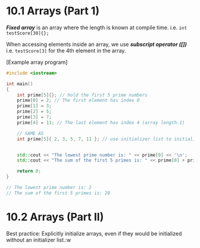 # 10.1 Arrays (Part 1)

***Fixed array*** is an array where the length is known at compile time. i.e. `int testScore[30]{};`

When accessing elements inside an array, we use ***subscript operator ([])*** i.e. `testScore[3]` for the 4th element in the array.

[Example array program]

```c++
#include <iostream>

int main()
{
    int prime[5]{}; // hold the first 5 prime numbers
    prime[0] = 2; // The first element has index 0
    prime[1] = 3;
    prime[2] = 5;
    prime[3] = 7;
    prime[4] = 11; // The last element has index 4 (array length-1)

    // SAME AS
    int prime[5]{ 2, 3, 5, 7, 11 }; // use initializer list to initialize the fixed array


    std::cout << "The lowest prime number is: " << prime[0] << '\n';
    std::cout << "The sum of the first 5 primes is: " << prime[0] + prime[1] + prime[2] + prime[3] + prime[4] << '\n';

    return 0;
}

// The lowest prime number is: 2
// The sum of the first 5 primes is: 28


```

# 10.2 Arrays (Part II)

Best practice: Explicitly initialize arrays, even if they would be initialized without an initializer list.:w
